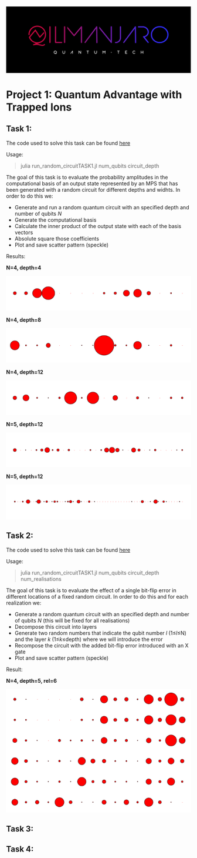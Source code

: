![CDL 2021 Cohort Project](logo.jpg)
# Project 1: Quantum Advantage with Trapped Ions 

## Task 1:

The code used to solve this task can be found [here](run_random_circuitTASK1.jl)

Usage:
> julia  run_random_circuitTASK1.jl  num_qubits circuit_depth

The goal of this task is to evaluate the probability amplitudes in the computational basis of an output state represented by an MPS that has been generated with a random circuit for different depths and widhts. In order to do this we:

  * Generate and run a random quantum circuit with an specified depth and number of qubits *N*
  * Generate the computational basis 
  * Calculate the inner product of the output state with each of the basis vectors
  * Absolute square those coefficients
  * Plot and save scatter pattern (speckle)

Results:

**N=4, depth=4**

![N=4,depth=4](Speckle44.png)

**N=4, depth=8**

![N=4,depth=8](Speckle48.png)

**N=4, depth=12**

![N=4,depth=12](Speckle412.png)

**N=5, depth=12**

![N=4,depth=12](Speckle512.png)

**N=5, depth=12**

![N=4,depth=12](Speckle612.png)

## Task 2:

The code used to solve this task can be found [here](run_random_circuitTASK2.jl)

Usage:
> julia  run_random_circuitTASK1.jl  num_qubits circuit_depth num_realisations

The goal of this task is to evaluate the effect of a single bit-flip error in different locations of a fixed random circuit. In order to do this and for each realization we:

  * Generate a random quantum circuit with an specified depth and number of qubits *N* (this will be fixed for all realisations)
  * Decompose this circuit into layers
  * Generate two random numbers that indicate the qubit number *l* (1≤*l*≤N) and the layer *k* (1≤*k*≤depth) where we will introduce the error
  * Recompose the circuit with the added bit-flip error introduced with an X gate
  * Plot and save scatter pattern (speckle)

Result:

**N=4, depth=5, rel=6**

![N=4,depth=5,rel=6](Speckle_collage.png)

## Task 3: 

## Task 4:
